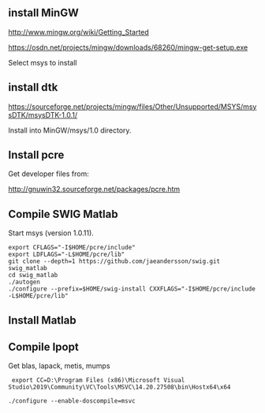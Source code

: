 ## install MinGW

http://www.mingw.org/wiki/Getting_Started

https://osdn.net/projects/mingw/downloads/68260/mingw-get-setup.exe

Select msys to install

## install dtk

https://sourceforge.net/projects/mingw/files/Other/Unsupported/MSYS/msysDTK/msysDTK-1.0.1/

Install into MinGW/msys/1.0 directory.

## Install pcre

Get developer files from:

http://gnuwin32.sourceforge.net/packages/pcre.htm

## Compile SWIG Matlab

Start msys (version 1.0.11). 

```
export CFLAGS="-I$HOME/pcre/include"
export LDFLAGS="-L$HOME/pcre/lib"
git clone --depth=1 https://github.com/jaeandersson/swig.git swig_matlab
cd swig_matlab
./autogen
./configure --prefix=$HOME/swig-install CXXFLAGS="-I$HOME/pcre/include -L$HOME/pcre/lib"
```

## Install Matlab


## Compile Ipopt

Get blas, lapack, metis, mumps

``` export CC=D:\Program Files (x86)\Microsoft Visual Studio\2019\Community\VC\Tools\MSVC\14.20.27508\bin\Hostx64\x64```

```./configure --enable-doscompile=msvc```
